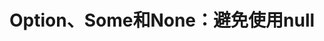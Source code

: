 Option、Some和None：避免使用null
===================================================================================

